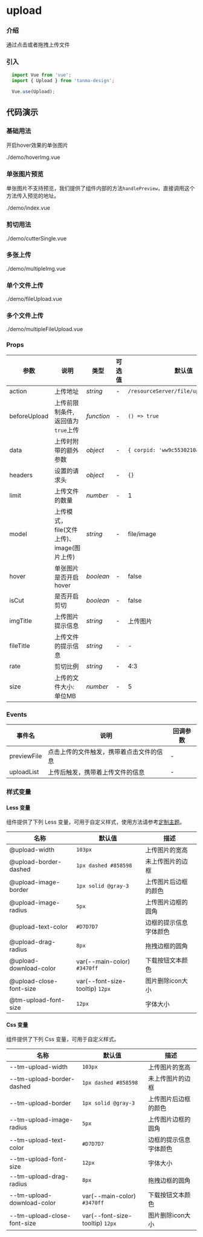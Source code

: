 # upload

### 介绍

通过点击或者拖拽上传文件

### 引入

```js
  import Vue from 'vue';
  import { Upload } from 'tanma-design';
  
  Vue.use(Upload);
```

## 代码演示

### 基础用法
开启hover效果的单张图片

<demo-code>./demo/hoverImg.vue</demo-code>

### 单张图片预览

单张图片不支持预览，我们提供了组件内部的方法`handlePreview`，直接调用这个方法传入预览的地址。

<demo-code>./demo/index.vue</demo-code>

### 剪切用法

<demo-code>./demo/cutterSingle.vue</demo-code>

### 多张上传

<demo-code>./demo/multipleImg.vue</demo-code>

### 单个文件上传

<demo-code>./demo/fileUpload.vue</demo-code>

### 多个文件上传

<demo-code>./demo/multipleFileUpload.vue</demo-code>

### Props

参数 | 说明 | 类型 | 可选值 | 默认值
-- | -- | -- | -- | --
action | 上传地址 | _string_ | - | `/resourceServer/file/uploadForClient`
beforeUpload | 上传前限制条件, 返回值为`true`上传 | _function_ | - | `() => true`
data | 上传时附带的额外参数 | _object_ | - | `{ corpid: 'ww9c5530210a0d5116' }`
headers | 设置的请求头 | _object_ | - | `{}`
limit | 上传文件的数量 | _number_ | - | 1
model | 上传模式，file(文件上传)、image(图片上传) | _string_ | - | file/image
hover | 单张图片是否开启hover | _boolean_ | - | false
isCut | 是否开启剪切 | _boolean_ | - | false
imgTitle | 上传图片提示信息 | _string_ | - | 上传图片
fileTitle | 上传文件的提示信息 | _string_ | - | -
rate | 剪切比例 | _string_ | - | 4:3
size | 上传的文件大小: 单位MB | _number_ | - | 5

### Events

事件名 | 说明 | 回调参数
-- | -- | --
previewFile | 点击上传的文件触发，携带着点击文件的信息 | -
uploadList | 上传后触发，携带着上传文件的信息 | -

### 样式变量

#### Less 变量

组件提供了下列 Less 变量，可用于自定义样式，使用方法请参考[定制主题](#/theme)。

名称 | 默认值 | 描述
-- | -- | --
@upload-width | `103px` | 上传图片的宽高
@upload-border-dashed | `1px dashed #858598` | 未上传图片的边框
@upload-image-border | `1px solid @gray-3` | 上传图片后边框的颜色
@upload-image-radius | `5px` | 上传图片边框的圆角
@upload-text-color | `#D7D7D7` | 边框的提示信息字体颜色
@upload-drag-radius | `8px` | 拖拽边框的圆角
@upload-download-color | var(--main-color) `#3470ff` | 下载按钮文本颜色
@upload-close-font-size | var(--font-size-tooltip) `12px` | 图片删除icon大小
@tm-upload-font-size | `12px` | 字体大小

#### Css 变量

组件提供了下列 Css 变量，可用于自定义样式。

名称 | 默认值 | 描述
-- | -- | --
--tm-upload-width | `103px` | 上传图片的宽高
--tm-upload-border-dashed | `1px dashed #858598` | 未上传图片的边框
--tm-upload-border | `1px solid @gray-3` | 上传图片后边框的颜色
--tm-upload-image-radius | `5px` | 上传图片边框的圆角
--tm-upload-text-color | `#D7D7D7` | 边框的提示信息字体颜色
--tm-upload-font-size | `12px` | 字体大小
--tm-upload-drag-radius | `8px` | 拖拽边框的圆角
--tm-upload-download-color | var(--main-color) `#3470ff` | 下载按钮文本颜色
--tm-upload-close-font-size | var(--font-size-tooltip) `12px` | 图片删除icon大小